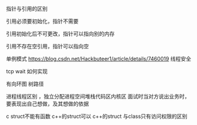 指针与引用的区别

引用必须要初始化，指针不需要

引用初始化后不可更改，指针可以指向别的内存

引用不存在空引用，指针可以指向空


单例模式 https://blog.csdn.net/Hackbuteer1/article/details/7460019  线程安全

tcp wait 如何实现

有向环图  树路径

进程线程区别 ，独立分配进程空间堆栈代码区内核区
面试时当对方说出业务时，要表现出自己想做，及其想做的依据

c struct不能有函数  c++的struct可以 c++的struct 与class只有访问权限的区别
